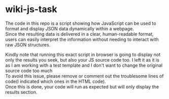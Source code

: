 # wiki-js-task

The code in this repo is a script showing how JavaScript can be used to format and display JSON data dynamically within a webpage.<br>
Since the resulting data is delivered in a clear, human-readable format, users can easily interpret the information without needing to interact with raw JSON structures.<br>

Kindly note that running this exact script in browser is going to display not only the results you seek, but also your JS source code too. I left it as it is as I am working with a test template and I don't want to change the original source code too much<br>
To avoid this issue, please remove or comment out the troublesome lines of code(I indicated which ones in the HTML code).<br>
Once this is done, your code will run as expected but will only display the results section.
